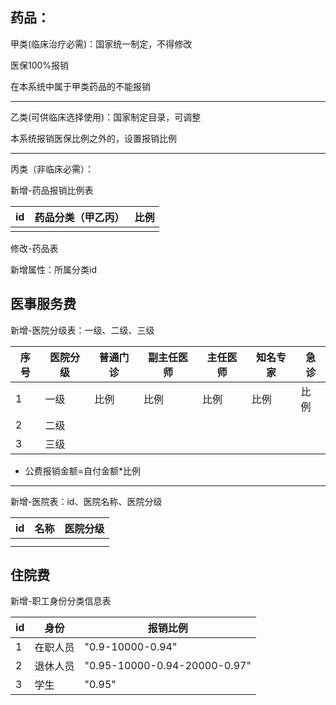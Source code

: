 ## 药品：

甲类(临床治疗必需)：国家统一制定，不得修改

医保100%报销

在本系统中属于甲类药品的不能报销

---

乙类(可供临床选择使用)：国家制定目录，可调整

本系统报销医保比例之外的，设置报销比例

---

丙类（非临床必需）：

新增-药品报销比例表

| id   | 药品分类（甲乙丙） | 比例 |
| ---- | ------------------ | ---- |
|      |                    |      |

修改-药品表

新增属性：所属分类id

## 医事服务费

新增-医院分级表：一级、二级、三级

| 序号 | 医院分级 | 普通门诊 | 副主任医师 | 主任医师 | 知名专家 | 急诊 |
| ---- | -------- | -------- | ---------- | -------- | -------- | ---- |
| 1    | 一级     | 比例     | 比例       | 比例     | 比例     | 比例 |
| 2    | 二级     |          |            |          |          |      |
| 3    | 三级     |          |            |          |          |      |

- 公费报销金额=自付金额*比例

---

新增-医院表：id、医院名称、医院分级

| id   | 名称 | 医院分级 |
| ---- | ---- | -------- |
|      |      |          |
|      |      |          |

## 住院费

新增-职工身份分类信息表

| id   | 身份     | 报销比例                     |
| ---- | -------- | ---------------------------- |
| 1    | 在职人员 | "0.9-10000-0.94"             |
| 2    | 退休人员 | "0.95-10000-0.94-20000-0.97" |
| 3    | 学生     | "0.95"                       |









